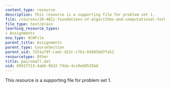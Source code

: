 ```yaml
---
content_type: resource
description: This resource is a supporting file for problem set 1.
file: /courses/20-482j-foundations-of-algorithms-and-computational-techniques-in-systems-biology-spring-2006/6952f7134ab69b3274da4cc0eb8532bd_pairsmall.dat
file_type: text/plain
learning_resource_types:
- Assignments
ocw_type: OCWFile
parent_title: Assignments
parent_type: CourseSection
parent_uid: 7251a79f-cadc-d22c-c7b1-b56858d7fa53
resourcetype: Other
title: pairsmall.dat
uid: 6952f713-4ab6-9b32-74da-4cc0eb8532bd
---
```

This resource is a supporting file for problem set 1.


